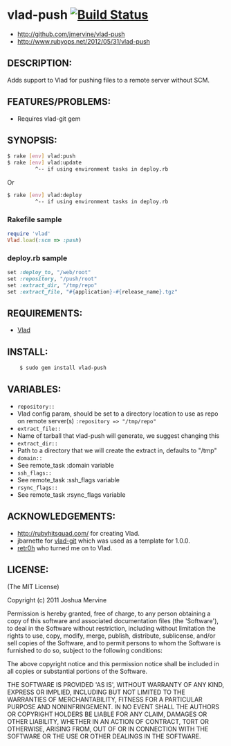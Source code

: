 # vlad-push [![Build Status](https://travis-ci.org/jmervine/vlad-push.png?brach=master)](http://travis-ci.org/jmervine/vlad-push)

* http://github.com/jmervine/vlad-push
* http://www.rubyops.net/2012/05/31/vlad-push

## DESCRIPTION:

Adds support to Vlad for pushing files to a remote server without SCM.


## FEATURES/PROBLEMS:

* Requires vlad-git gem

## SYNOPSIS:

```sh
$ rake [env] vlad:push
$ rake [env] vlad:update
         ^-- if using environment tasks in deploy.rb
```

Or

```sh
$ rake [env] vlad:deploy
         ^-- if using environment tasks in deploy.rb
```
### Rakefile sample

```ruby
require 'vlad'
Vlad.load(:scm => :push)
```

### deploy.rb sample

```ruby
set :deploy_to, "/web/root"
set :repository, "/push/root"
set :extract_dir, "/tmp/repo"
set :extract_file, "#{application}-#{release_name}.tgz"
```

## REQUIREMENTS:

* [Vlad](http://rubyhitsquad.com/Vlad_the_Deployer.html "Vlad")

## INSTALL:

```sh
    $ sudo gem install vlad-push
```

## VARIABLES:

* `repository::`
 * Vlad config param, should be set to a directory location to use as repo on remote server(s) `:repository => "/tmp/repo"`
* `extract_file::`
 * Name of tarball that vlad-push will generate, we suggest changing this
* `extract_dir::`
 * Path to a directory that we will create the extract in, defaults to "/tmp"
* `domain::`
 * See remote_task :domain variable
* `ssh_flags::`
 * See remote_task :ssh_flags variable
* `rsync_flags::`
 * See remote_task :rsync_flags variable

## ACKNOWLEDGEMENTS:

* http://rubyhitsquad.com/ for creating Vlad.
* jbarnette for [vlad-git](https://github.com/jbarnette/vlad-git "vlad-git") which was used as a template for 1.0.0.
* [retr0h](https://github.com/retr0h "retr0h") who turned me on to Vlad.


## LICENSE:

(The MIT License)

Copyright (c) 2011 Joshua Mervine

Permission is hereby granted, free of charge, to any person obtaining
a copy of this software and associated documentation files (the
'Software'), to deal in the Software without restriction, including
without limitation the rights to use, copy, modify, merge, publish,
distribute, sublicense, and/or sell copies of the Software, and to
permit persons to whom the Software is furnished to do so, subject to
the following conditions:

The above copyright notice and this permission notice shall be
included in all copies or substantial portions of the Software.

THE SOFTWARE IS PROVIDED 'AS IS', WITHOUT WARRANTY OF ANY KIND,
EXPRESS OR IMPLIED, INCLUDING BUT NOT LIMITED TO THE WARRANTIES OF
MERCHANTABILITY, FITNESS FOR A PARTICULAR PURPOSE AND NONINFRINGEMENT.
IN NO EVENT SHALL THE AUTHORS OR COPYRIGHT HOLDERS BE LIABLE FOR ANY
CLAIM, DAMAGES OR OTHER LIABILITY, WHETHER IN AN ACTION OF CONTRACT,
TORT OR OTHERWISE, ARISING FROM, OUT OF OR IN CONNECTION WITH THE
SOFTWARE OR THE USE OR OTHER DEALINGS IN THE SOFTWARE.
